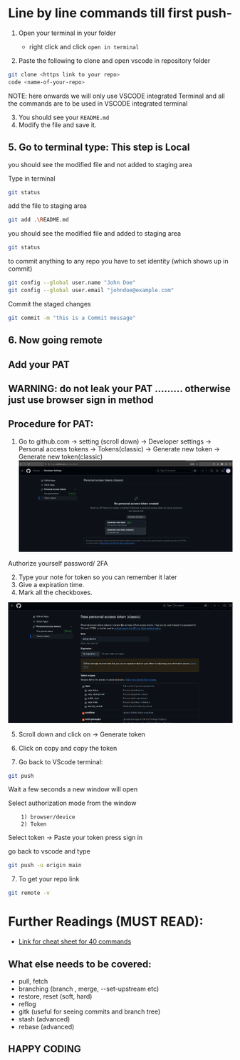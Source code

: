 # Line by line commands till first push-


1. Open your terminal in your folder 
    - right click and click ```open in terminal```

2. Paste the following to clone and open vscode in repository folder

```bash 
git clone <https link to your repo>
code <name-of-your-repo>
```

NOTE: here onwards we will only use VSCODE integrated Terminal and all the commands are to be used in VSCODE integrated terminal

3. You should see your ```README.md```
4. Modify the file and save it.

## 5. Go to terminal type: This step is Local

you should see the modified file and not added to staging area

Type in terminal
```bash
git status
```

add the file to staging area
```bash
git add .\README.md
```

you should see the modified file and added to staging area
```bash
git status
```

to commit anything to any repo you have to set identity (which shows up in commit)
```bash
git config --global user.name "John Doe"
git config --global user.email "johndoe@example.com"
```

Commit the staged changes
```bash
git commit -m "this is a Commit message"
```


## 6. Now going remote
## Add your PAT 
## WARNING: do not leak your PAT ......... otherwise just use browser sign in method

## Procedure for PAT: 
1. Go to github.com -> setting (scroll down) -> Developer settings -> Personal access tokens ->  Tokens(classic) -> Generate new token -> Generate new token(classic)
![](./Screenshot%20from%202024-12-06%2016-59-25.png)  

Authorize yourself password/ 2FA
 
2. Type your note for token so you can remember it later
3. Give a expiration time.
4. Mark all the checkboxes.

![](./Screenshot%20from%202024-12-06%2017-02-47.png)

5. Scroll down and click on -> Generate token
6. Click on copy and copy the token 

7. Go back to VScode terminal:
```bash 
git push 
```

Wait a few seconds a new window will open

Select authorization mode from the window
```
    1) browser/device
    2) Token 
```

Select token -> Paste your token press sign in



go back to vscode and type
```bash
git push -u origin main
```

7. To get your repo link
```bash
git remote -v
```




# Further Readings (MUST READ):
- [Link for cheat sheet for 40 commands ](https://dev.to/ruppysuppy/git-cheat-sheet-with-40-commands-concepts-1m26)

## What else needs to be covered:

- pull, fetch
- branching (branch , merge,  --set-upstream etc)
- restore, reset (soft, hard)
- reflog
- gitk (useful for seeing commits and branch tree)
- stash (advanced)
- rebase (advanced)

## HAPPY CODING